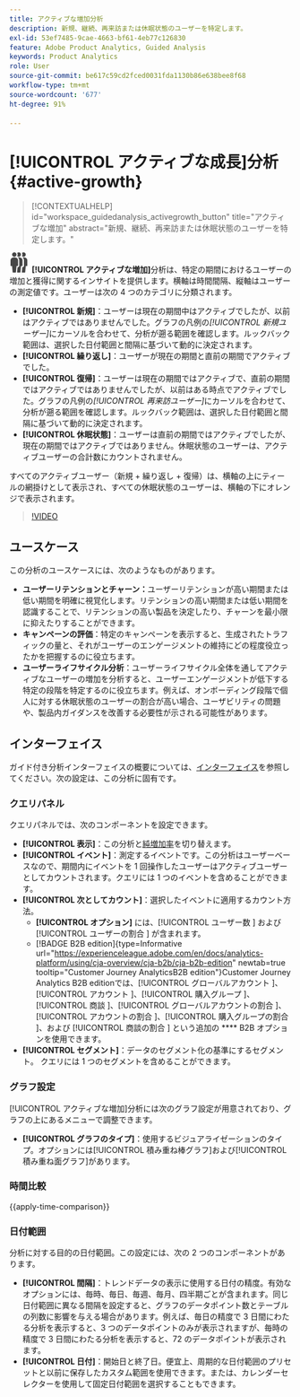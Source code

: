 ```yaml
---
title: アクティブな増加分析
description: 新規、継続、再来訪または休眠状態のユーザーを特定します。
exl-id: 53ef7485-9cae-4663-bf61-4eb77c126830
feature: Adobe Product Analytics, Guided Analysis
keywords: Product Analytics
role: User
source-git-commit: be617c59cd2fced0031fda1130b86e638bee8f68
workflow-type: tm+mt
source-wordcount: '677'
ht-degree: 91%

---
```


# [!UICONTROL アクティブな成長]分析 {#active-growth}

>[!CONTEXTUALHELP]
>id="workspace_guidedanalysis_activegrowth_button"
>title="アクティブな増加"
>abstract="新規、継続、再来訪または休眠状態のユーザーを特定します。"



![PeopleGroup](/help/assets/icons/PeopleGroup.svg) **[!UICONTROL アクティブな増加]**&#x200B;分析は、特定の期間におけるユーザーの増加と獲得に関するインサイトを提供します。横軸は時間間隔、縦軸はユーザーの測定値です。ユーザーは次の 4 つのカテゴリに分類されます。

* **[!UICONTROL 新規]**：ユーザーは現在の期間中はアクティブでしたが、以前はアクティブではありませんでした。グラフの凡例の&#x200B;_[!UICONTROL 新規ユーザー]_&#x200B;にカーソルを合わせて、分析が遡る範囲を確認します。ルックバック範囲は、選択した日付範囲と間隔に基づいて動的に決定されます。
* **[!UICONTROL 繰り返し]**：ユーザーが現在の期間と直前の期間でアクティブでした。
* **[!UICONTROL 復帰]**：ユーザーは現在の期間ではアクティブで、直前の期間ではアクティブではありませんでしたが、以前はある時点でアクティブでした。グラフの凡例の&#x200B;_[!UICONTROL 再来訪ユーザー]_&#x200B;にカーソルを合わせて、分析が遡る範囲を確認します。ルックバック範囲は、選択した日付範囲と間隔に基づいて動的に決定されます。
* **[!UICONTROL 休眠状態]**：ユーザーは直前の期間ではアクティブでしたが、現在の期間ではアクティブではありません。休眠状態のユーザーは、アクティブユーザーの合計数にカウントされません。

すべてのアクティブユーザー（新規 + 繰り返し + 復帰）は、横軸の上にティールの網掛けとして表示され、すべての休眠状態のユーザーは、横軸の下にオレンジで表示されます。


>[!VIDEO](https://video.tv.adobe.com/v/3421667/?quality=12&learn=on)

## ユースケース

この分析のユースケースには、次のようなものがあります。

* **ユーザーリテンションとチャーン：**&#x200B;ユーザーリテンションが高い期間または低い期間を明確に視覚化します。リテンションの高い期間または低い期間を認識することで、リテンションの高い製品を決定したり、チャーンを最小限に抑えたりすることができます。
* **キャンペーンの評価**：特定のキャンペーンを表示すると、生成されたトラフィックの量と、それがユーザーのエンゲージメントの維持にどの程度役立ったかを把握するのに役立ちます。
* **ユーザーライフサイクル分析**：ユーザーライフサイクル全体を通してアクティブなユーザーの増加を分析すると、ユーザーエンゲージメントが低下する特定の段階を特定するのに役立ちます。例えば、オンボーディング段階で個人に対する休眠状態のユーザーの割合が高い場合、ユーザビリティの問題や、製品内ガイダンスを改善する必要性が示される可能性があります。

## インターフェイス

ガイド付き分析インターフェイスの概要については、[インターフェイス](../overview.md#interface)を参照してください。次の設定は、この分析に固有です。

### クエリパネル

クエリパネルでは、次のコンポーネントを設定できます。

* **[!UICONTROL 表示]**：この分析と[純増加率](net-growth.md)を切り替えます。
* **[!UICONTROL イベント]**：測定するイベントです。この分析はユーザーベースなので、期間内にイベントを 1 回操作したユーザーはアクティブユーザーとしてカウントされます。クエリには 1 つのイベントを含めることができます。
* **[!UICONTROL 次としてカウント]**：選択したイベントに適用するカウント方法。 <ul><li>**[!UICONTROL オプション]** には、[!UICONTROL  ユーザー数 ] および [!UICONTROL  ユーザーの割合 ] が含まれます。</li><li>[!BADGE B2B edition]{type=Informative url="https://experienceleague.adobe.com/en/docs/analytics-platform/using/cja-overview/cja-b2b/cja-b2b-edition" newtab=true tooltip="Customer Journey AnalyticsB2B edition"}Customer Journey Analytics B2B editionでは、[!UICONTROL  グローバルアカウント ]、[!UICONTROL  アカウント ]、[!UICONTROL  購入グループ ]、[!UICONTROL  商談 ]、[!UICONTROL  グローバルアカウントの割合 ]、[!UICONTROL  アカウントの割合 ]、[!UICONTROL  購入グループの割合 ]、および [!UICONTROL  商談の割合 ] という追加の **** B2B オプションを使用できます。</li></ul>
* **[!UICONTROL セグメント]**：データのセグメント化の基準にするセグメント。 クエリには 1 つのセグメントを含めることができます。

### グラフ設定

[!UICONTROL アクティブな増加]分析には次のグラフ設定が用意されており、グラフの上にあるメニューで調整できます。

* **[!UICONTROL グラフのタイプ]**：使用するビジュアライゼーションのタイプ。オプションには[!UICONTROL 積み重ね棒グラフ]および[!UICONTROL 積み重ね面グラフ]があります。

### 時間比較

{{apply-time-comparison}}

### 日付範囲

分析に対する目的の日付範囲。この設定には、次の 2 つのコンポーネントがあります。

* **[!UICONTROL 間隔]**：トレンドデータの表示に使用する日付の精度。有効なオプションには、毎時、毎日、毎週、毎月、四半期ごとが含まれます。同じ日付範囲に異なる間隔を設定すると、グラフのデータポイント数とテーブルの列数に影響を与える場合があります。例えば、毎日の精度で 3 日間にわたる分析を表示すると、3 つのデータポイントのみが表示されますが、毎時の精度で 3 日間にわたる分析を表示すると、72 のデータポイントが表示されます。
* **[!UICONTROL 日付]**：開始日と終了日。便宜上、周期的な日付範囲のプリセットと以前に保存したカスタム範囲を使用できます。または、カレンダーセレクターを使用して固定日付範囲を選択することもできます。

<!--
## Example

See below for an example of the analysis.

![Active time compare](../assets/active-growth-compare.png)

-->
